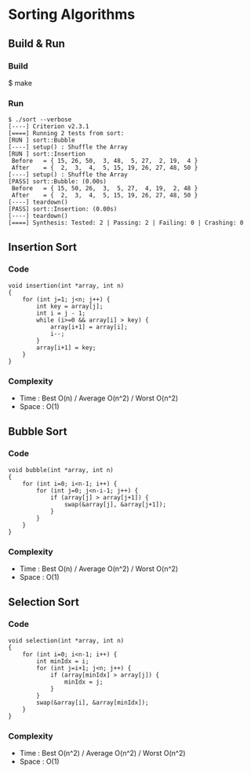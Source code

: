 # Sorting Algorithms

## Build & Run
### Build
$ make
### Run
```
$ ./sort --verbose
[----] Criterion v2.3.1
[====] Running 2 tests from sort:
[RUN ] sort::Bubble
[----] setup() : Shuffle the Array
[RUN ] sort::Insertion
 Before   = { 15, 26, 50,  3, 48,  5, 27,  2, 19,  4 }
 After    = {  2,  3,  4,  5, 15, 19, 26, 27, 48, 50 }
[----] setup() : Shuffle the Array
[PASS] sort::Bubble: (0.00s)
 Before   = { 15, 50, 26,  3,  5, 27,  4, 19,  2, 48 }
 After    = {  2,  3,  4,  5, 15, 19, 26, 27, 48, 50 }
[----] teardown()
[PASS] sort::Insertion: (0.00s)
[----] teardown()
[====] Synthesis: Tested: 2 | Passing: 2 | Failing: 0 | Crashing: 0 
```

## Insertion Sort
### Code
```
void insertion(int *array, int n)
{
    for (int j=1; j<n; j++) {
        int key = array[j];
        int i = j - 1;
        while (i>=0 && array[i] > key) {
            array[i+1] = array[i];
            i--;
        }
        array[i+1] = key;
    }
}
```

### Complexity
* Time  : Best O(n) / Average O(n^2) / Worst O(n^2)
* Space : O(1)


## Bubble Sort
### Code
```
void bubble(int *array, int n)
{
    for (int i=0; i<n-1; i++) {
        for (int j=0; j<n-i-1; j++) {
            if (array[j] > array[j+1]) {
                swap(&array[j], &array[j+1]);
            }
        }
    }
}
```

### Complexity
* Time  : Best O(n) / Average O(n^2) / Worst O(n^2)
* Space : O(1)

## Selection Sort
### Code
```
void selection(int *array, int n)
{
    for (int i=0; i<n-1; i++) {
        int minIdx = i;
        for (int j=i+1; j<n; j++) {
            if (array[minIdx] > array[j]) {
                minIdx = j;
            }
        }
        swap(&array[i], &array[minIdx]);
    }
}
```

### Complexity
* Time  : Best O(n^2) / Average O(n^2) / Worst O(n^2)
* Space : O(1)

